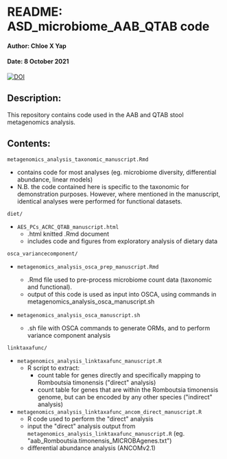 # README: ASD_microbiome_AAB_QTAB code
#### Author: Chloe X Yap
#### Date: 8 October 2021

[![DOI](https://zenodo.org/badge/376450308.svg)](https://zenodo.org/badge/latestdoi/376450308)

## Description:
This repository contains code used in the AAB and QTAB stool metagenomics analysis.

## Contents:
`metagenomics_analysis_taxonomic_manuscript.Rmd`

* contains code for most analyses (eg. microbiome diversity, differential abundance, linear models)
* N.B. the code contained here is specific to the taxonomic for demonstration purposes.
	However, where mentioned in the manuscript, identical analyses were performed for functional datasets.

`diet/`
* `AES_PCs_ACRC_QTAB_manuscript.html`
	* .html knitted .Rmd document
	* includes code and figures from exploratory analysis of dietary data

`osca_variancecomponent/`
* `metagenomics_analysis_osca_prep_manuscript.Rmd`
	* .Rmd file used to pre-process microbiome count data (taxonomic and functional).
	* output of this code is used as input into OSCA, using commands in metagenomics_analysis_osca_manuscript.sh

* `metagenomics_analysis_osca_manuscript.sh`
	* .sh file with OSCA commands to generate ORMs, and to perform variance component analysis

`linktaxafunc/`
* `metagenomics_analysis_linktaxafunc_manuscript.R`
	* R script to extract:
		* count table for genes directly and specifically mapping to Romboutsia timonensis ("direct" analysis)
	 	* count table for genes that are within the Romboutsia timonensis genome, but can be encoded by any other species ("indirect" analysis)
* `metagenomics_analysis_linktaxafunc_ancom_direct_manuscript.R`
	* R code used to perform the "direct" analysis
	* input the "direct" analysis output from `metagenomics_analysis_linktaxafunc_manuscript.R` (eg. "aab_Romboutsia.timonensis_MICROBAgenes.txt")
	* differential abundance analysis (ANCOMv2.1)
